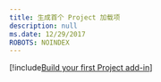 ```yaml
---
title: 生成首个 Project 加载项
description: null
ms.date: 12/29/2017
ROBOTS: NOINDEX
---
```


[!include[Build your first Project add-in](../includes/file-get-started-project.md)]